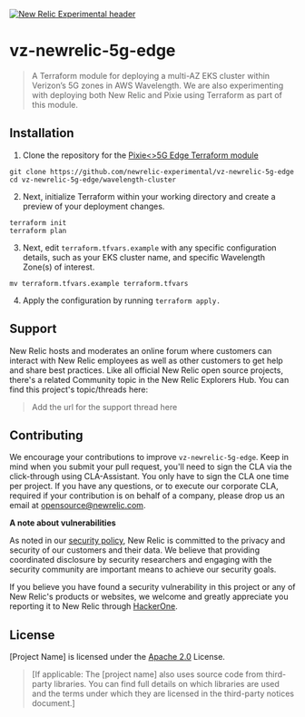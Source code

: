 [![New Relic Experimental header](https://github.com/newrelic/opensource-website/raw/master/src/images/categories/Experimental.png)](https://opensource.newrelic.com/oss-category/#new-relic-experimental)

# vz-newrelic-5g-edge

>A Terraform module for deploying a multi-AZ EKS cluster within Verizon’s 5G zones in AWS Wavelength. We are also experimenting with deploying both New Relic and Pixie using Terraform as part of this module.

## Installation

1. Clone the repository for the [Pixie<>5G Edge Terraform module](https://github.com/newrelic-experimental/vz-newrelic-5g-edge.git)

```
git clone https://github.com/newrelic-experimental/vz-newrelic-5g-edge
cd vz-newrelic-5g-edge/wavelength-cluster
```

2. Next, initialize Terraform within your working directory and create a preview of your deployment changes.

```
terraform init
terraform plan
```

3. Next, edit `terraform.tfvars.example` with any specific configuration details, such as your EKS cluster name, and specific Wavelength Zone(s) of interest.

```
mv terraform.tfvars.example terraform.tfvars
```

4. Apply the configuration by running `terraform apply.`


## Support

New Relic hosts and moderates an online forum where customers can interact with New Relic employees as well as other customers to get help and share best practices. Like all official New Relic open source projects, there's a related Community topic in the New Relic Explorers Hub. You can find this project's topic/threads here:

>Add the url for the support thread here

## Contributing
We encourage your contributions to improve `vz-newrelic-5g-edge`. Keep in mind when you submit your pull request, you'll need to sign the CLA via the click-through using CLA-Assistant. You only have to sign the CLA one time per project.
If you have any questions, or to execute our corporate CLA, required if your contribution is on behalf of a company,  please drop us an email at opensource@newrelic.com.

**A note about vulnerabilities**

As noted in our [security policy](../../security/policy), New Relic is committed to the privacy and security of our customers and their data. We believe that providing coordinated disclosure by security researchers and engaging with the security community are important means to achieve our security goals.

If you believe you have found a security vulnerability in this project or any of New Relic's products or websites, we welcome and greatly appreciate you reporting it to New Relic through [HackerOne](https://hackerone.com/newrelic).

## License
[Project Name] is licensed under the [Apache 2.0](http://apache.org/licenses/LICENSE-2.0.txt) License.
>[If applicable: The [project name] also uses source code from third-party libraries. You can find full details on which libraries are used and the terms under which they are licensed in the third-party notices document.]
